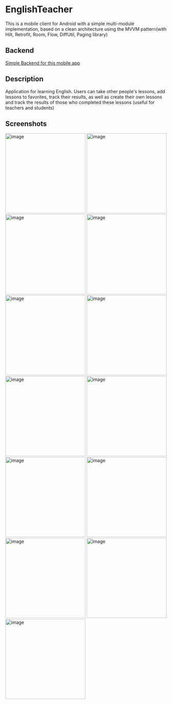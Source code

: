 # EnglishTeacher
This is a mobile client for Android with a simple multi-module implementation, based on a clean architecture using the MVVM pattern(with Hilt, Retrofit, Room, Flow, DiffUtil, Paging library)

## Backend
[Simple Backend for this mobile app](https://github.com/TeamNameException/EnglishTeacher-Back)

## Description
Application for learning English. Users can take other people's lessons, add lessons to favorites, track their results, as well as create their own lessons and track the results of those who completed these lessons (useful for teachers and students)

## Screenshots
<img width="250" alt="image" src="https://github.com/krakeljur/EnglishTeacher/assets/125911670/8b1342c5-ada8-4500-9581-daab60dc246e">
<img width="250" alt="image" src="https://github.com/krakeljur/EnglishTeacher/assets/125911670/669bf8ff-e0db-4523-be19-817da763a5d2">
<img width="250" alt="image" src="https://github.com/krakeljur/EnglishTeacher/assets/125911670/8f6ee924-e933-4c20-aa3f-ec4a766b376b">
<img width="250" alt="image" src="https://github.com/krakeljur/EnglishTeacher/assets/125911670/51e468e8-116f-49ed-950e-37becbc0dfa4">
<img width="250" alt="image" src="https://github.com/krakeljur/EnglishTeacher/assets/125911670/b6441591-0690-4b97-abdc-14badfc04660">
<img width="250" alt="image" src="https://github.com/krakeljur/EnglishTeacher/assets/125911670/0e91c6b1-13df-4b47-a899-0c0ad8ad8236">
<img width="250" alt="image" src="https://github.com/krakeljur/EnglishTeacher/assets/125911670/b2b7c45a-304b-4af8-9501-d5d9d10db7dc">
<img width="250" alt="image" src="https://github.com/krakeljur/EnglishTeacher/assets/125911670/f1bf0d8c-02f8-4a1b-be5a-8770b4119a83">
<img width="250" alt="image" src="https://github.com/krakeljur/EnglishTeacher/assets/125911670/eb636095-217b-4358-bf81-c7e9131d014f">
<img width="250" alt="image" src="https://github.com/krakeljur/EnglishTeacher/assets/125911670/a6ef0073-024b-431c-87ea-347af6ef560c">
<img width="250" alt="image" src="https://github.com/krakeljur/EnglishTeacher/assets/125911670/fdedf886-593f-482e-b99b-4f7a08d824f3">
<img width="250" alt="image" src="https://github.com/krakeljur/EnglishTeacher/assets/125911670/6f1f94d6-77ee-4416-a64d-5a82ffb3229b">
<img width="250" alt="image" src="https://github.com/krakeljur/EnglishTeacher/assets/125911670/73a98bcb-0cab-4e53-befb-0c0460637ae7">



